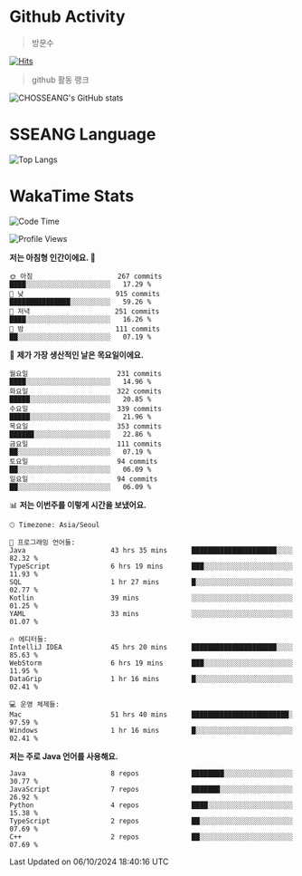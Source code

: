 <!--
**CHOSSEANG/CHOSSEANG** is a ✨ _special_ ✨ repository because its `README.md` (this file) appears on your GitHub profile.

Here are some ideas to get you started:

- 🔭 I’m currently working on ...
- 🌱 I’m currently learning ...
- 👯 I’m looking to collaborate on ...
- 🤔 I’m looking for help with ...
- 💬 Ask me about ...
- 📫 How to reach me: ...
- 😄 Pronouns: ...
- ⚡ Fun fact: ...
-->

# Github Activity
> 방문수

[![Hits](https://hits.seeyoufarm.com/api/count/incr/badge.svg?url=https%3A%2F%2Fgithub.com%2FCHOSSEANG&count_bg=%238AED3E&title_bg=%23495358&icon=electron.svg&icon_color=%23E7E7E7&title=CHOSSEANG&edge_flat=false)](https://hits.seeyoufarm.com)
> github 활동 랭크

![CHOSSEANG's GitHub stats](https://github-readme-stats.vercel.app/api?username=CHOSSEANG&show_icons=true&theme=radical)

# SSEANG Language
![Top Langs](https://github-readme-stats.vercel.app/api/top-langs/?username=CHOSSEANG&layout=compact)

# WakaTime Stats

<!--START_SECTION:waka-->
![Code Time](http://img.shields.io/badge/Code%20Time-120%20hrs%2018%20mins-blue)

![Profile Views](http://img.shields.io/badge/Profile%20Views-0-blue)

**저는 아침형 인간이에요. 🐤** 

```text
🌞 아침                     267 commits         ████░░░░░░░░░░░░░░░░░░░░░   17.29 % 
🌆 낮　                     915 commits         ███████████████░░░░░░░░░░   59.26 % 
🌃 저녁                     251 commits         ████░░░░░░░░░░░░░░░░░░░░░   16.26 % 
🌙 밤　                     111 commits         ██░░░░░░░░░░░░░░░░░░░░░░░   07.19 % 
```
📅 **제가 가장 생산적인 날은 목요일이에요.** 

```text
월요일                      231 commits         ████░░░░░░░░░░░░░░░░░░░░░   14.96 % 
화요일                      322 commits         █████░░░░░░░░░░░░░░░░░░░░   20.85 % 
수요일                      339 commits         █████░░░░░░░░░░░░░░░░░░░░   21.96 % 
목요일                      353 commits         ██████░░░░░░░░░░░░░░░░░░░   22.86 % 
금요일                      111 commits         ██░░░░░░░░░░░░░░░░░░░░░░░   07.19 % 
토요일                      94 commits          ██░░░░░░░░░░░░░░░░░░░░░░░   06.09 % 
일요일                      94 commits          ██░░░░░░░░░░░░░░░░░░░░░░░   06.09 % 
```


📊 **저는 이번주를 이렇게 시간을 보냈어요.** 

```text
🕑︎ Timezone: Asia/Seoul

💬 프로그래밍 언어들: 
Java                     43 hrs 35 mins      █████████████████████░░░░   82.32 % 
TypeScript               6 hrs 19 mins       ███░░░░░░░░░░░░░░░░░░░░░░   11.93 % 
SQL                      1 hr 27 mins        █░░░░░░░░░░░░░░░░░░░░░░░░   02.77 % 
Kotlin                   39 mins             ░░░░░░░░░░░░░░░░░░░░░░░░░   01.25 % 
YAML                     33 mins             ░░░░░░░░░░░░░░░░░░░░░░░░░   01.07 % 

🔥 에디터들: 
IntelliJ IDEA            45 hrs 20 mins      █████████████████████░░░░   85.63 % 
WebStorm                 6 hrs 19 mins       ███░░░░░░░░░░░░░░░░░░░░░░   11.95 % 
DataGrip                 1 hr 16 mins        █░░░░░░░░░░░░░░░░░░░░░░░░   02.41 % 

💻 운영 체제들: 
Mac                      51 hrs 40 mins      ████████████████████████░   97.59 % 
Windows                  1 hr 16 mins        █░░░░░░░░░░░░░░░░░░░░░░░░   02.41 % 
```

**저는 주로 Java 언어를 사용해요.** 

```text
Java                     8 repos             ████████░░░░░░░░░░░░░░░░░   30.77 % 
JavaScript               7 repos             ███████░░░░░░░░░░░░░░░░░░   26.92 % 
Python                   4 repos             ████░░░░░░░░░░░░░░░░░░░░░   15.38 % 
TypeScript               2 repos             ██░░░░░░░░░░░░░░░░░░░░░░░   07.69 % 
C++                      2 repos             ██░░░░░░░░░░░░░░░░░░░░░░░   07.69 % 
```




 Last Updated on 06/10/2024 18:40:16 UTC
<!--END_SECTION:waka-->
